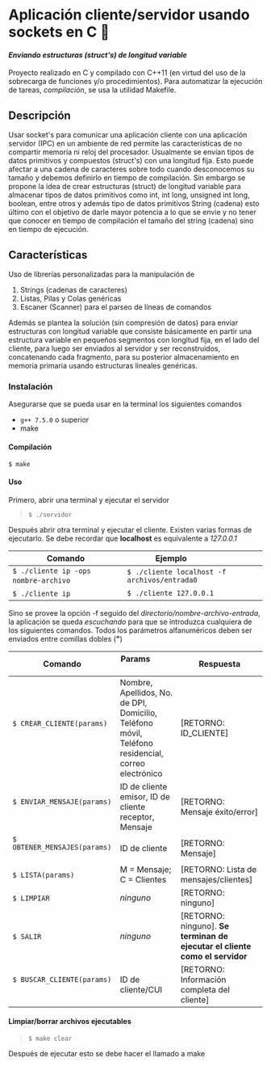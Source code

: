 # Aplicación cliente/servidor usando sockets en C 🤖
#### *Enviando estructuras (struct's) de longitud variable*

Proyecto realizado en C y compilado con C++11 (en virtud del uso de la sobrecarga de funciones y/o procedimientos). Para automatizar la ejecución de tareas, *compilación*, se usa la utilidad Makefile.

## Descripción
Usar socket's para comunicar una aplicación cliente con una aplicación servidor (IPC) en un ambiente de red permite las características de no compartir memoria ni reloj del procesador.
Usualmente se envían tipos de datos primitivos y compuestos (struct's) con una longitud fija. Esto puede afectar a una cadena de caracteres sobre todo cuando desconocemos su tamaño y debemos definirlo en tiempo de compilación. Sin embargo se propone la idea de crear estructuras (struct) de longitud variable para almacenar tipos de datos primitivos como int, int long, unsigned int long, boolean, entre otros y además tipo de datos primitivos String (cadena) esto último con el objetivo de darle mayor potencia a lo que se envie y no tener que conocer en tiempo de compilación el tamaño del string (cadena) sino en tiempo de ejecución.

## Características
Uso de librerías personalizadas para la manipulación de
1. Strings (cadenas de caracteres)
2. Listas, Pilas y Colas genéricas
3. Escaner (Scanner) para el parseo de líneas de comandos

Además se plantea la solución (sin compresión de datos) para enviar estructuras con longitud variable que consiste básicamente en partir una estructura variable en pequeños segmentos con longitud fija, en el lado del cliente, para luego ser enviados al servidor y ser reconstruidos, concatenando cada fragmento, para su posterior almacenamiento en memoria primaria usando estructuras lineales genéricas.

### Instalación
Asegurarse que se pueda usar en la terminal los siguientes comandos
- `g++ 7.5.0` o superior
- make

#### Compilación
`$ make`

#### Uso
Primero, abrir una terminal y ejecutar el servidor
> `$ ./servidor`

Después abrir otra terminal y ejecutar el cliente. Existen varias formas de ejecutarlo. Se debe recordar que **localhost** es equivalente a *127.0.0.1*

| Comando | Ejemplo                    |
| ------------- | ------------------------------ |
| `$ ./cliente ip -ops nombre-archivo`      | `$ ./cliente localhost -f archivos/entrada0` |
| `$ ./cliente ip`   | `$ ./cliente 127.0.0.1` |

Sino se provee la opción -f seguido del *directorio/nombre-archivo-entrada*, la aplicación se queda *escuchando* para que se introduzca cualquiera de los siguientes comandos. Todos los parámetros alfanuméricos deben ser enviados entre comillas dobles (**"**)

| Comando | Params                    | Respuesta |
| ------------- | ------------------------------ | ------------- |
| `$ CREAR_CLIENTE(params)`      | Nombre, Apellidos, No. de DPI, Domicilio, Teléfono móvil, Teléfono residencial, correo electrónico | [RETORNO: ID_CLIENTE] |
| `$ ENVIAR_MENSAJE(params)`   | ID de cliente emisor, ID de cliente receptor, Mensaje | [RETORNO: Mensaje éxito/error] |
| `$ OBTENER_MENSAJES(params)`   | ID de cliente | [RETORNO: Mensaje] |
| `$ LISTA(params)`   | M = Mensaje; C = Clientes | [RETORNO: Lista de mensajes/clientes] |
| `$ LIMPIAR`   | *ninguno* | [RETORNO: ninguno] |
| `$ SALIR`   | *ninguno* | [RETORNO: ninguno]. **Se terminan de ejecutar el cliente como el servidor** |
| `$ BUSCAR_CLIENTE(params)`   | ID de cliente/CUI | [RETORNO: Información completa del cliente] |

#### Limpiar/borrar archivos ejecutables
> `$ make clear`

Después de ejecutar esto se debe hacer el llamado a make